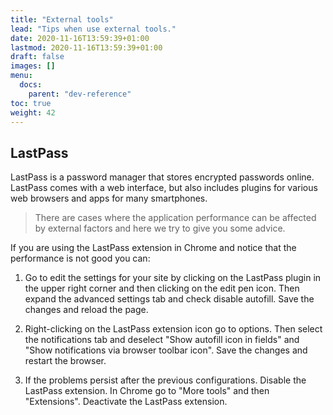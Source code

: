 ```yaml
---
title: "External tools"
lead: "Tips when use external tools."
date: 2020-11-16T13:59:39+01:00
lastmod: 2020-11-16T13:59:39+01:00
draft: false
images: []
menu:
  docs:
    parent: "dev-reference"
toc: true
weight: 42
---
```


## LastPass

LastPass is a password manager that stores encrypted passwords online. LastPass comes with a web interface, but also 
includes plugins for various web browsers and apps for many smartphones.

> There are cases where the application performance can be affected by external factors and here we try to give you some advice.

If you are using the LastPass extension in Chrome and notice that the performance is not good you can:

1. Go to edit the settings for your site by clicking on the LastPass plugin in the upper right corner and then 
   clicking on the edit pen icon. Then expand the advanced settings tab and check disable autofill. Save the changes 
   and reload the page.

2. Right-clicking on the LastPass extension icon go to options. Then select the notifications tab and deselect 
   "Show autofill icon in fields" and "Show notifications via browser toolbar icon". Save the changes and restart the browser.
   
3. If the problems persist after the previous configurations. Disable the LastPass extension. In Chrome go to 
   "More tools" and then "Extensions". Deactivate the LastPass extension.